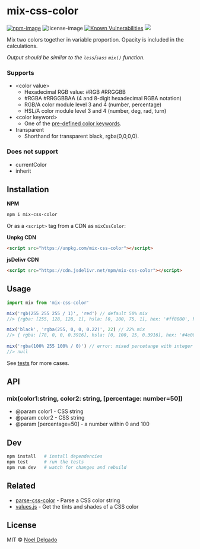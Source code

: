 # mix-css-color
[![npm-image](https://img.shields.io/npm/v/mix-css-color.svg)](https://www.npmjs.com/package/mix-css-color)
![license-image](https://img.shields.io/npm/l/mix-css-color.svg)
[![Known Vulnerabilities](https://snyk.io/test/npm/mix-css-color/badge.svg)](https://snyk.io/test/npm/mix-css-color)
![](https://img.badgesize.io/noeldelgado/mix-css-color/master/index.js.svg?compression=gzip)

Mix two colors together in variable proportion. Opacity is included in the calculations.

_Output should be similar to the `less`/`sass` `mix()` function._

### Supports
* \<color value\>
	* Hexadecimal RGB value: #RGB #RRGGBB
	* #RGBA #RRGGBBAA (4 and 8-digit hexadecimal RGBA notation)
	* RGB/A color module level 3 and 4 (number, percentage)
	* HSL/A color module level 3 and 4 (number, deg, rad, turn)
* \<color keyword\>
	* One of the [pre-defined color keywords](https://www.w3.org/wiki/CSS/Properties/color/keywords).
* transparent
	* Shorthand for transparent black, rgba(0,0,0,0).

### Does not support
* currentColor
* inherit

## Installation

**NPM**

```sh
npm i mix-css-color
```

Or as a `<script>` tag from a CDN as `mixCssColor`:

**Unpkg CDN**

```html
<script src="https://unpkg.com/mix-css-color"></script>
```

**jsDelivr CDN**

```html
<script src="https://cdn.jsdelivr.net/npm/mix-css-color"></script>
```

## Usage
```js
import mix from 'mix-css-color'

mix('rgb(255 255 255 / 1)', 'red') // default 50% mix
//> {rgba: [255, 128, 128, 1], hsla: [0, 100, 75, 1], hex: '#ff8080', hexa: '#ff8080ff' }

mix('black', 'rgba(255, 0, 0, 0.22)', 22) // 22% mix
//> { rgba: [78, 0, 0, 0.3916], hsla: [0, 100, 15, 0.3916], hex: '#4e0000', hexa: '#4e000064' }
  
mix('rgba(100% 255 100% / 0)') // error: mixed percetange with integer
//> null
```
See [tests](https://github.com/noeldelgado/mix-css-color/tree/master/test) for more cases.

## API
### mix(color1:string, color2: string, [percentage: number=50])
- @param color1 - CSS string
- @param color2 - CSS string
- @param [percentage=50] - a number within 0 and 100

## Dev
```sh
npm install   # install dependencies
npm test      # run the tests
npm run dev   # watch for changes and rebuild
```

## Related
- [parse-css-color](https://github.com/noeldelgado/parse-css-color) - Parse a CSS color string
- [values.js](https://github.com/noeldelgado/values.js) - Get the tints and shades of a CSS color

## License
MIT © [Noel Delgado](http://pixelia.me/)
